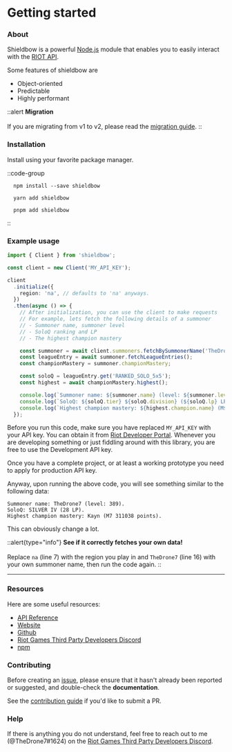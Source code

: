 # Getting started

### About

Shieldbow is a powerful [Node.js](http://nodejs.org) module that enables you to easily interact with
the [RIOT API](https://developer.riotgames.com/docs/portal).

Some features of shieldbow are

- Object-oriented
- Predictable
- Highly performant

::alert
**Migration**
<br /><br />
If you are migrating from v1 to v2, please read the [migration guide](/guide/migration).
::

### Installation

Install using your favorite package manager.

::code-group

  ```bash:no-line-numbers [NPM]
    npm install --save shieldbow
  ```

  ```bash:no-line-numbers [Yarn]
    yarn add shieldbow
  ```

  ```bash:no-line-numbers [PNPM]
    pnpm add shieldbow
  ```

::

### Example usage

```ts
import { Client } from 'shieldbow';

const client = new Client('MY_API_KEY');

client
  .initialize({
    region: 'na', // defaults to 'na' anyways.
  })
  .then(async () => {
    // After initialization, you can use the client to make requests
    // For example, lets fetch the following details of a summoner
    // - Summoner name, summoner level
    // - SoloQ ranking and LP
    // - The highest champion mastery

    const summoner = await client.summoners.fetchBySummonerName('TheDrone7');
    const leagueEntry = await summoner.fetchLeagueEntries();
    const championMastery = summoner.championMastery;

    const soloQ = leagueEntry.get('RANKED_SOLO_5x5');
    const highest = await championMastery.highest();

    console.log(`Summoner name: ${summoner.name} (level: ${summoner.level}).`);
    console.log(`SoloQ: ${soloQ.tier} ${soloQ.division} (${soloQ.lp} LP).`);
    console.log(`Highest champion mastery: ${highest.champion.name} (M${highest.level} ${highest.points} points).`);
  });
```

Before you run this code, make sure you have replaced `MY_API_KEY` with your API key.
You can obtain it from [Riot Developer Portal](https://developer.riotgames.com). Whenever you are
developing something or just fiddling around with this library, you are free to use the Development API key.

Once you have a complete project, or at least a working prototype you need to apply for production API key.

Anyway, upon running the above code, you will see something similar to the following data:

```
Summoner name: TheDrone7 (level: 389).
SoloQ: SILVER IV (28 LP).
Highest champion mastery: Kayn (M7 311038 points).
```

This can obviously change a lot.

::alert{type="info"}
**See if it correctly fetches your own data!**
<br /><br />
Replace `na` (line 7) with the region you play in and `TheDrone7` (line 16) with your own summoner name, then run the
code again.
::

---

### Resources

Here are some useful resources:

- [API Reference](https://thedrone7.github.io/shieldbow/api/)
- [Website](https://thedrone7.github.io/shieldbow/)
- [Github](https://github.com/TheDrone7/shieldbow)
- [Riot Games Third Party Developers Discord](https://discord.gg/riotgamesdevrel)
- [npm](https://www.npmjs.com/package/shieldbow)

### Contributing

Before creating an [issue](https://github.com/TheDrone7/shieldbow/issues),
please ensure that it hasn't already been reported or suggested, and double-check the **documentation**.

See the [contribution guide](https://github.com/TheDrone7/shieldbow/blob/main/CONTRIBUTING.md) if you'd like to submit a
PR.

### Help

If there is anything you do not understand, feel free to reach out to me (@TheDrone7#1624) on the
[Riot Games Third Party Developers Discord](https://discord.gg/riotgamesdevrel).